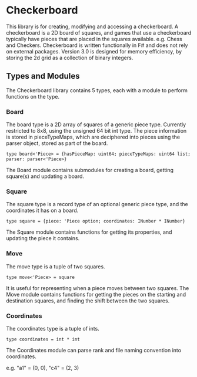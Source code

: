 # Checkerboard

This library is for creating, modifying and accessing a checkerboard.
A checkerboard is a 2D board of squares, and games that use a checkerboard typically have pieces that are placed in the squares available. e.g. Chess and Checkers.
Checkerboard is written functionally in F# and does not rely on external packages.
Version 3.0 is designed for memory efficiency, by storing the 2d grid as a collection of binary integers.

## Types and Modules

The Checkerboard library contains 5 types, each with a module to perform functions on the type.

### Board

The board type is a 2D array of squares of a generic piece type.
Currently restricted to 8x8, using the unsigned 64 bit int type.
The piece information is stored in pieceTypeMaps, which are deciphered into pieces using the parser object, stored as part of the board.

```type board<'Piece> = {hasPieceMap: uint64; pieceTypeMaps: uint64 list; parser: parser<'Piece>}```

The Board module contains submodules for creating a board, getting square(s) and updating a board.

### Square

The square type is a record type of an optional generic piece type, and the coordinates it has on a board.

```type square = {piece: 'Piece option; coordinates: INumber * INumber}```

The Square module contains functions for getting its properties, and updating the piece it contains.

### Move

The move type is a tuple of two squares.

```type move<'Piece> = square```

It is useful for representing when a piece moves between two squares.
The Move module contains functions for getting the pieces on the starting and destination squares, and finding the shift between the two squares.

### Coordinates

The coordinates type is a tuple of ints.

```type coordinates = int * int```

The Coordinates module can parse rank and file naming convention into coordinates.

e.g. "a1" = (0, 0), "c4" = (2, 3)